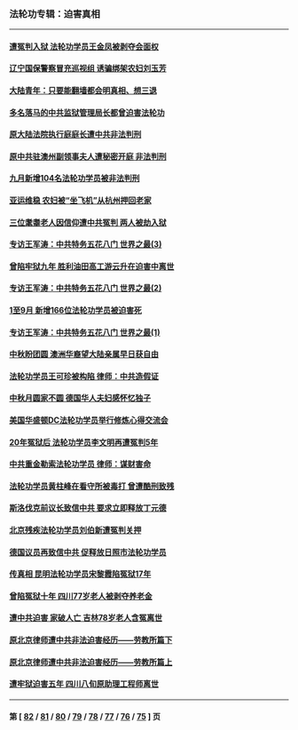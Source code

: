 ### 法轮功专辑：迫害真相
---
#### [遭冤判入狱  法轮功学员王金凤被剥夺会面权](../../pages/nf4379/n14094690.md) 
#### [辽宁国保警察冒充巡视组 诱骗绑架农妇刘玉芳](../../pages/nf4379/n14093893.md) 
#### [大陆青年：只要能翻墙都会明真相、想三退](../../pages/nf4379/n14094271.md) 
#### [多名落马的中共监狱管理局长都曾迫害法轮功](../../pages/nf4379/n14092148.md) 
#### [原大陆法院执行庭庭长遭中共非法判刑](../../pages/nf4379/n14094170.md) 
#### [原中共驻澳州副领事夫人遭秘密开庭 非法判刑](../../pages/nf4379/n14093225.md) 
#### [九月新增104名法轮功学员被非法判刑](../../pages/nf4379/n14092397.md) 
#### [亚运维稳 农妇被“坐飞机”从杭州押回老家](../../pages/nf4379/n14091767.md) 
#### [三位耄耋老人因信仰遭中共冤判 两人被劫入狱](../../pages/nf4379/n14089560.md) 
#### [专访王军涛：中共特务五花八门 世界之最(3)](../../pages/nf4379/n14086905.md) 
#### [曾陷牢狱九年 胜利油田高工游云升在迫害中离世](../../pages/nf4379/n14088624.md) 
#### [专访王军涛：中共特务五花八门 世界之最(2)](../../pages/nf4379/n14086143.md) 
#### [1至9月 新增166位法轮功学员被迫害死](../../pages/nf4379/n14088146.md) 
#### [专访王军涛：中共特务五花八门 世界之最(1)](../../pages/nf4379/n14071026.md) 
#### [中秋盼团圆 澳洲华裔望大陆亲属早日获自由](../../pages/nf4379/n14082087.md) 
#### [法轮功学员王可珍被构陷 律师：中共造假证](../../pages/nf4379/n14079888.md) 
#### [中秋月圆家不圆 德国华人夫妇感怀忆独子](../../pages/nf4379/n14081172.md) 
#### [美国华盛顿DC法轮功学员举行修炼心得交流会](../../pages/nf4379/n14080995.md) 
#### [20年冤狱后 法轮功学员李文明再遭冤判5年](../../pages/nf4379/n14079447.md) 
#### [中共重金勒索法轮功学员 律师：谋财害命](../../pages/nf4379/n14079477.md) 
#### [法轮功学员黄柱峰在看守所被毒打 曾遭酷刑致残](../../pages/nf4379/n14077119.md) 
#### [斯洛伐克前议长致信中共 要求立即释放丁元德](../../pages/nf4379/n14074619.md) 
#### [北京残疾法轮功学员刘伯新遭冤判关押](../../pages/nf4379/n14069619.md) 
#### [德国议员再致信中共 促释放日照市法轮功学员](../../pages/nf4379/n14069901.md) 
#### [传真相 昆明法轮功学员宋黎霞陷冤狱17年](../../pages/nf4379/n14069020.md) 
#### [曾陷冤狱十年 四川77岁老人被剥夺养老金](../../pages/nf4379/n14068260.md) 
#### [遭中共迫害 家破人亡 吉林78岁老人含冤离世](../../pages/nf4379/n14066833.md) 
#### [原北京律师遭中共非法迫害经历——劳教所篇下](../../pages/nf4379/n14066403.md) 
#### [原北京律师遭中共非法迫害经历——劳教所篇上](../../pages/nf4379/n14057045.md) 
#### [遭牢狱迫害五年 四川八旬原助理工程师离世](../../pages/nf4379/n14066297.md) 

---
#### 第 [ [82](./82.md) / [81](./81.md) / [80](./80.md) / [79](./79.md) / [78](./78.md) / [77](./77.md) / [76](./76.md) / [75](./75.md) ] 页
